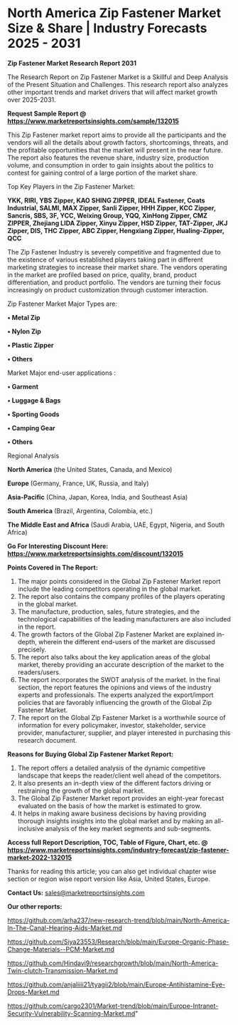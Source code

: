 # North America Zip Fastener Market Size & Share | Industry Forecasts 2025 - 2031

<strong>Zip Fastener Market Research Report 2031</strong>

The Research Report on Zip Fastener Market is a Skillful and Deep Analysis of the Present Situation and Challenges. This research report also analyzes other important trends and market drivers that will affect market growth over 2025-2031.

<strong>Request Sample Report @ <a href=https://www.marketreportsinsights.com/sample/132015>https://www.marketreportsinsights.com/sample/132015</a></strong>

This Zip Fastener market report aims to provide all the participants and the vendors will all the details about growth factors, shortcomings, threats, and the profitable opportunities that the market will present in the near future. The report also features the revenue share, industry size, production volume, and consumption in order to gain insights about the politics to contest for gaining control of a large portion of the market share.

Top Key Players in the Zip Fastener Market:

<strong>YKK, RIRI, YBS Zipper, KAO SHING ZIPPER, IDEAL Fastener, Coats Industrial, SALMI, MAX Zipper, Sanli Zipper, HHH Zipper, KCC Zipper, Sancris, SBS, 3F, YCC, Weixing Group, YQQ, XinHong Zipper, CMZ ZIPPER, Zhejiang LIDA Zipper, Xinyu Zipper, HSD Zipper, TAT-Zipper, JKJ Zipper, DIS, THC Zipper, ABC Zipper, Hengxiang Zipper, Hualing-Zipper, QCC</strong>

The Zip Fastener Industry is severely competitive and fragmented due to the existence of various established players taking part in different marketing strategies to increase their market share. The vendors operating in the market are profiled based on price, quality, brand, product differentiation, and product portfolio. The vendors are turning their focus increasingly on product customization through customer interaction.

Zip Fastener Market Major Types are:

<strong>• Metal Zip

• Nylon Zip

• Plastic Zipper

• Others</strong>

Market Major end-user applications :

<strong>• Garment

• Luggage & Bags

• Sporting Goods

• Camping Gear

• Others</strong>

Regional Analysis

</u><strong><b>North America</b></strong> (the United States, Canada, and Mexico)

<strong><b>Europe </b></strong>(Germany, France, UK, Russia, and Italy)

<strong><b>Asia-Pacific</b></strong> (China, Japan, Korea, India, and Southeast Asia)

<strong><b>South America</b></strong> (Brazil, Argentina, Colombia, etc.)

<strong><b>The Middle East and Africa</b></strong> (Saudi Arabia, UAE, Egypt, Nigeria, and South Africa)

<strong>Go For Interesting Discount Here: <a href=https://www.marketreportsinsights.com/discount/132015>https://www.marketreportsinsights.com/discount/132015</a></strong>

<strong>Points Covered in The Report:</strong>
<ol>
  <li>The major points considered in the Global Zip Fastener Market report include the leading competitors operating in the global market.</li>
  <li>The report also contains the company profiles of the players operating in the global market.</li>
  <li>The manufacture, production, sales, future strategies, and the technological capabilities of the leading manufacturers are also included in the report.</li>
  <li>The growth factors of the Global Zip Fastener Market are explained in-depth, wherein the different end-users of the market are discussed precisely.</li>
  <li>The report also talks about the key application areas of the global market, thereby providing an accurate description of the market to the readers/users.</li>
  <li>The report incorporates the SWOT analysis of the market. In the final section, the report features the opinions and views of the industry experts and professionals. The experts analyzed the export/import policies that are favorably influencing the growth of the Global Zip Fastener Market.</li>
  <li>The report on the Global Zip Fastener Market is a worthwhile source of information for every policymaker, investor, stakeholder, service provider, manufacturer, supplier, and player interested in purchasing this research document.</li>
</ol>
<strong>Reasons for Buying Global Zip Fastener Market Report:</strong>

<ol>
  <li>The report offers a detailed analysis of the dynamic competitive landscape that keeps the reader/client well ahead of the competitors.</li>
  <li>It also presents an in-depth view of the different factors driving or restraining the growth of the global market.</li>
  <li>The Global Zip Fastener Market report provides an eight-year forecast evaluated on the basis of how the market is estimated to grow.</li>
  <li>It helps in making aware business decisions by having providing thorough insights insights into the global market and by making an all-inclusive analysis of the key market segments and sub-segments.</li>
</ol>
<strong>Access full Report Description, TOC, Table of Figure, Chart, etc. @ <a href=https://www.marketreportsinsights.com/industry-forecast/zip-fastener-market-2022-132015>https://www.marketreportsinsights.com/industry-forecast/zip-fastener-market-2022-132015</a></strong>


Thanks for reading this article; you can also get individual chapter wise section or region wise report version like Asia, United States, Europe.

<strong>Contact Us:</strong>
sales@marketreportsinsights.com

<strong>Our other reports:</strong>

<a href=https://github.com/arha237/new-research-trend/blob/main/North-America-In-The-Canal-Hearing-Aids-Market.md>https://github.com/arha237/new-research-trend/blob/main/North-America-In-The-Canal-Hearing-Aids-Market.md</a>

<a href=https://github.com/Siya23553/Research/blob/main/Europe-Organic-Phase-Change-Materials--PCM-Market.md>https://github.com/Siya23553/Research/blob/main/Europe-Organic-Phase-Change-Materials--PCM-Market.md</a>

<a href=https://github.com/Hindavi9/researchgrowth/blob/main/North-America-Twin-clutch-Transmission-Market.md>https://github.com/Hindavi9/researchgrowth/blob/main/North-America-Twin-clutch-Transmission-Market.md</a>

<a href=https://github.com/anjaliiii21/tyagii2/blob/main/Europe-Antihistamine-Eye-Drops-Market.md>https://github.com/anjaliiii21/tyagii2/blob/main/Europe-Antihistamine-Eye-Drops-Market.md</a>

<a href=https://github.com/cargo2301/Market-trend/blob/main/Europe-Intranet-Security-Vulnerability-Scanning-Market.md>https://github.com/cargo2301/Market-trend/blob/main/Europe-Intranet-Security-Vulnerability-Scanning-Market.md</a>"
